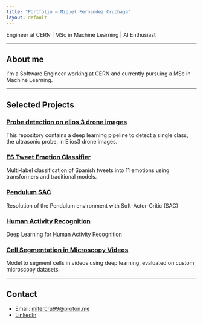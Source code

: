 ```yaml
---
title: "Portfolio – Miguel Fernandez Cruchaga"
layout: default
---
```

Engineer at CERN | MSc in Machine Learning | AI Enthusiast

---

## About me

I'm a Software Engineer working at CERN and currently pursuing a MSc in Machine Learning.

---

## Selected Projects

### [Probe detection on elios 3 drone images](https://github.com/mifercru99/elios3-probe-detection)
This repository contains a deep learning pipeline to detect a single class, the ultrasonic probe, in Elios3 drone images.

### [ES Tweet Emotion Classifier](https://github.com/mifercru99/multilabel-tweet-emotions)
Multi-label classification of Spanish tweets into 11 emotions using transformers and traditional models.

### [Pendulum SAC](https://github.com/mifercru99/pendulum-sac)
Resolution of the Pendulum environment with Soft-Actor-Critic (SAC)

### [Human Activity Recognition](https://github.com/mifercru99/human-activity-recognition)
Deep Learning for Human Activity Recognition

### [Cell Segmentation in Microscopy Videos](https://github.com/mifercru99/cell-localization)
Model to segment cells in videos using deep learning, evaluated on custom microscopy datasets.

---

## Contact

- Email: mifercru99@proton.me
- [LinkedIn](https://www.linkedin.com/in/miguel-fernandez-cruchaga/)

